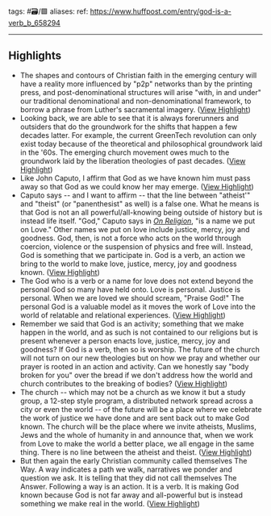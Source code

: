 tags: #🗃/🟩 
aliases: 
ref: 
https://www.huffpost.com/entry/god-is-a-verb_b_658294

---
## Highlights
- The shapes and contours of Christian faith in the emerging century will have a reality more influenced by "p2p" networks than by the printing press, and post-denominational structures will arise "with, in and under" our traditional denominational and non-denominational framework, to borrow a phrase from Luther's sacramental imagery. ([View Highlight](https://read.readwise.io/read/01gmtt4gwemhcz2frc0j9b757q))
- Looking back, we are able to see that it is always forerunners and outsiders that do the groundwork for the shifts that happen a few decades latter. For example, the current GreenTech revolution can only exist today because of the theoretical and philosophical groundwork laid in the '60s. The emerging church movement owes much to the groundwork laid by the liberation theologies of past decades. ([View Highlight](https://read.readwise.io/read/01gmtt5wjpzj0q3z84encm5jr4))
- Like John Caputo, I affirm that God as we have known him must pass away so that God as we could know her may emerge. ([View Highlight](https://read.readwise.io/read/01gmtt8b215nvt9ezrd6tbr6k8))
- Caputo says -- and I want to affirm -- that the line between "atheist'" and "theist" (or "panenthesist" as well) is a false one. What he means is that God is not an all powerful/all-knowing being outside of history but is instead life itself. "God," Caputo says in *[On Religion](http://www.amazon.com/Religion-Thinking-Action-John-Caputo/dp/041523333X)*, "is a name we put on Love." Other names we put on love include justice, mercy, joy and goodness.
  God, then, is not a force who acts on the world through coercion, violence or the suspension of physics and free will. Instead, God is something that we participate in. God is a verb, an action we bring to the world to make love, justice, mercy, joy and goodness known. ([View Highlight](https://read.readwise.io/read/01gmtt9dk7tz8vgdazf8p9h742))
- The God who is a verb or a name for love does not extend beyond the personal God so many have held onto. Love is personal. Justice is personal. When we are loved we should scream, "Praise God!" The personal God is a valuable model as it moves the work of Love into the world of relatable and relational experiences. ([View Highlight](https://read.readwise.io/read/01gmttdwytetqcqf55gkq483x6))
- Remember we said that God is an activity; something that we make happen in the world, and as such is not contained to our religions but is present whenever a person enacts love, justice, mercy, joy and goodness?
  If God is a verb, then so is worship. The future of the church will not turn on our new theologies but on how we pray and whether our prayer is rooted in an action and activity. Can we honestly say "body broken for you" over the bread if we don't address how the world and church contributes to the breaking of bodies? ([View Highlight](https://read.readwise.io/read/01gmttg1p0hbcefwfr5cb0xbw1))
- The church -- which may not be a church as we know it but a study group, a 12-step style program, a distributed network spread across a city or even the world -- of the future will be a place where we celebrate the work of justice we have done and are sent back out to make God known. The church will be the place where we invite atheists, Muslims, Jews and the whole of humanity in and announce that, when we work from Love to make the world a better place, we all engage in the same thing. There is no line between the atheist and theist. ([View Highlight](https://read.readwise.io/read/01gmtth510qsx5aphr3ngpvzk9))
- But then again the early Christian community called themselves The Way. A way indicates a path we walk, narratives we ponder and question we ask. It is telling that they did not call themselves The Answer. Following a way is an action. It is a verb. It is making God known because God is not far away and all-powerful but is instead something we make real in the world. ([View Highlight](https://read.readwise.io/read/01gmttk7xp6qks6hpdh19a9pdr))
